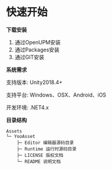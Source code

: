 # 快速开始

**下载安装**

1. 通过OpenUPM安装
2. 通过Packages安装
3. 通过GIT安装

**系统需求**

支持版本: Unity2018.4+

支持平台: Windows、OSX、Android、iOS

开发环境: .NET4.x

**目录结构**

````
Assets
└─ YooAsset
    ├─ Editor 编辑器源码目录  
    ├─ Runtime 运行时源码目录 
    ├─ LICENSE 版权文档
    └─ README 说明文档 
````


